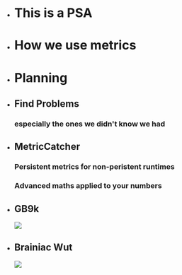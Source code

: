 *   # This is a PSA

*   # How we use metrics

*   # Planning

*   ## Find Problems

    ### especially the ones we didn't know we had


*   ## MetricCatcher

    ### Persistent metrics for non-peristent runtimes
    ### Advanced maths applied to your numbers


*   ## GB9k
    <img src="images/GB9k.jpg">

*   ## Brainiac Wut
    <img src="images/brainiac-wut.png">
